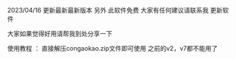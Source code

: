 2023/04/16 更新最新最新版本 另外 此软件免费 大家有任何建议请联系我 更新软件   

大家如果觉得好用请帮我到处分享一下

使用教程 ：  直接解压congaokao.zip文件即可使用 之前的v2，v7都不能用了
